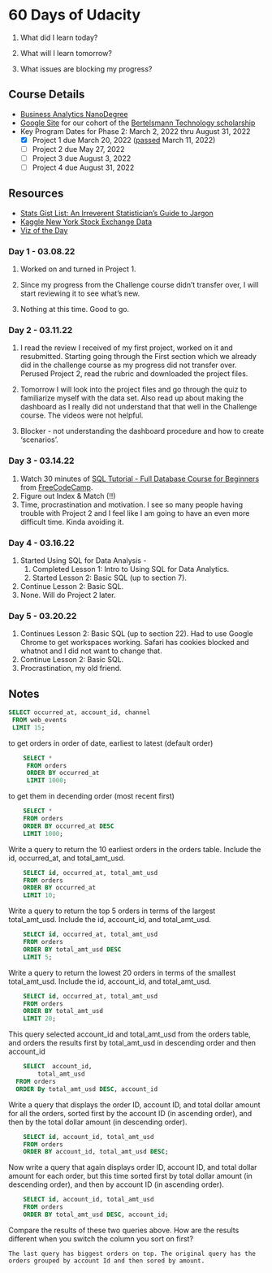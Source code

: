 # 60 Days of Udacity

1. What did I learn today?

2. What will I learn tomorrow?

3. What issues are blocking my progress?

## Course Details

- [Business Analytics NanoDegree](https://www.udacity.com/course/business-analytics-nanodegree--nd098)
- [Google Site](https://sites.google.com/udacity.com/bertelsmann-phase-2/home?authuser=0) for our  cohort of the [Bertelsmann Technology scholarship](https://www.udacity.com/bertelsmann-tech-scholarships)
- Key Program Dates for Phase 2: March 2, 2022 thru August 31, 2022
  - [x] Project 1 due March 20, 2022 ([passed](20220311_Udacity_Project1_Review.pdf) March 11, 2022)
  - [ ] Project 2 due May 27, 2022
  - [ ] Project 3 due August 3, 2022
  - [ ] Project 4 due August 31, 2022

## Resources

- [Stats Gist List: An Irreverent Statistician’s Guide to Jargon](https://towardsdatascience.com/stats-gist-list-an-irreverent-statisticians-guide-to-jargon-be8173df090d)
- [Kaggle New York Stock Exchange Data](https://www.kaggle.com/dgawlik/nyse)
- [Viz of the Day](https://public.tableau.com/app/discover/viz-of-the-day)

### Day 1 - 03.08.22

1. Worked on and turned in Project 1.

2. Since my progress from the Challenge course didn’t transfer over, I will start reviewing it to see what’s new.

3. Nothing at this time. Good to go.

### Day 2 - 03.11.22

1. I read the review I received of my first project, worked on it and resubmitted. Starting going through the First section which we already did in the challenge course as my progress did not transfer over. Perused Project 2, read the rubric and downloaded the project files.

2. Tomorrow I will look into the project files and go through the quiz to familiarize myself with the data set. Also read up about making the dashboard as I really did not understand that that well in the Challenge course. The videos were not helpful.

3. Blocker - not understanding the dashboard procedure and how to create ‘scenarios’.

### Day 3 - 03.14.22

1. Watch 30 minutes of [SQL Tutorial - Full Database Course for Beginners](https://youtu.be/HXV3zeQKqGY) from [FreeCodeCamp](https://www.freecodecamp.org).
2. Figure out Index & Match (!!)
3. Time, procrastination and motivation. I see so many people having trouble with Project 2 and I feel like I am going to have an even more difficult time. Kinda avoiding it.

### Day 4 - 03.16.22

1. Started Using SQL for Data Analysis -
   1. Completed Lesson 1: Intro to Using SQL for Data Analytics.
   2. Started Lesson 2: Basic SQL (up to section 7).
2. Continue Lesson 2: Basic SQL.
3. None. Will do Project 2 later.

### Day 5 - 03.20.22

1. Continues Lesson 2: Basic SQL (up to section 22). Had to use Google Chrome to get workspaces working. Safari has cookies blocked and whatnot and I did not want to change that.
2. Continue Lesson 2: Basic SQL.
3. Procrastination, my old friend.

**Notes**
------

   ```sql
   SELECT occurred_at, account_id, channel
    FROM web_events
    LIMIT 15;
   ```

to get orders in order of date, earliest to latest (default order)

```sql
    SELECT *
     FROM orders
     ORDER BY occurred_at
     LIMIT 1000;
```

to get them in decending order (most recent first)

```sql
    SELECT *
    FROM orders
    ORDER BY occurred_at DESC
    LIMIT 1000;
```

Write a query to return the 10 earliest orders in the orders table. Include the id, occurred_at, and total_amt_usd.

```sql
    SELECT id, occurred_at, total_amt_usd
    FROM orders
    ORDER BY occurred_at
    LIMIT 10;
```

Write a query to return the top 5 orders in terms of the largest total_amt_usd. Include the id, account_id, and total_amt_usd.

```sql
    SELECT id, occurred_at, total_amt_usd
    FROM orders
    ORDER BY total_amt_usd DESC
    LIMIT 5;
```

Write a query to return the lowest 20 orders in terms of the smallest total_amt_usd. Include the id, account_id, and total_amt_usd.

```sql
    SELECT id, occurred_at, total_amt_usd
    FROM orders
    ORDER BY total_amt_usd
    LIMIT 20;
```

This query selected account_id and total_amt_usd from the orders table, and orders the results first by total_amt_usd in descending order and then account_id

```sql
    SELECT  account_id,
        total_amt_usd
  FROM orders
  ORDER By total_amt_usd DESC, account_id
```

Write a query that displays the order ID, account ID, and total dollar amount for all the orders, sorted first by the account ID (in ascending order), and then by the total dollar amount (in descending order).

```sql
    SELECT id, account_id, total_amt_usd
    FROM orders
    ORDER BY account_id, total_amt_usd DESC;
```

Now write a query that again displays order ID, account ID, and total dollar amount for each order, but this time sorted first by total dollar amount (in descending order), and then by account ID (in ascending order).

```sql
    SELECT id, account_id, total_amt_usd
    FROM orders
    ORDER BY total_amt_usd DESC, account_id;
```

Compare the results of these two queries above. How are the results different when you switch the column you sort on first?

```
The last query has biggest orders on top. The original query has the orders grouped by account Id and then sored by amount.
```
